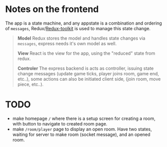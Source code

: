# Notes on the frontend

The app is a state machine, and any appstate is a combination and ordering of `messages`, Redux/[Redux-toolkit](https://redux.js.org/introduction/why-rtk-is-redux-today) is used to manage this state change.


> **Model** Redux stores the model and handles state changes via `messages`, express needs it's own model as well.
>
> **View** React is the view for the app, using the "reduced" state from redux.
>
> **Controler** The express backend is acts as controller, issuing state change messages (update game ticks, player joins room, game end, etc..), some actions can also be initiated client side, (join room, move piece, etc..).

# TODO

- make homepage `/` where there is a setup screen for creating a room, with button to navigate to created room page.
- make `/room/player` page to display an open room. Have two states, waiting for server to make room (socket message), and an opened room.
